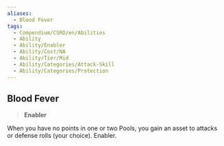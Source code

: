 ```yaml
---
aliases:
  - Blood Fever
tags:
  - Compendium/CSRD/en/Abilities
  - Ability
  - Ability/Enabler
  - Ability/Cost/NA
  - Ability/Tier/Mid
  - Ability/Categories/Attack-Skill
  - Ability/Categories/Protection
---
```

    
      
## Blood Fever      
>**Enabler**    
      
When you have no points in one or two Pools, you gain an asset to attacks or defense rolls (your choice). Enabler.